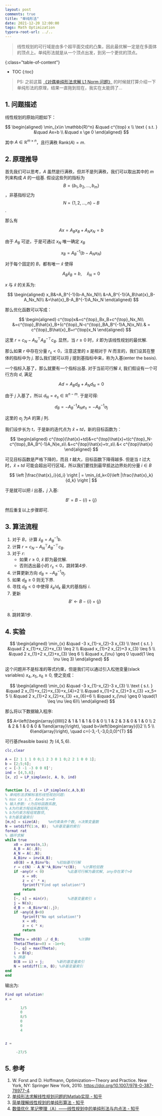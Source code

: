```yaml
---
layout: post
comments: true
title: "单纯形法"
date: 2021-12-20 12:00:00
tags: Math Optimization
typora-root-url: ../..
---
```


> 线性规划的可行域是由多个超平面交成的凸集，因此最优解一定是在多面体的顶点上。单纯形法就是从一个顶点出发，到另一个更优的顶点。

<!--more-->

{:class="table-of-content"}

* TOC
{:toc}

> PS: 之前这篇 [《对偶单纯形法求解 L1 Norm 问题》](https://theigrams.github.io/zjblog/2021/12/01/simplx.html) 的时候就打算介绍一下单纯形法的原理，结果一直拖到现在，我实在太能鸽了...

## 1. 问题描述

线性规划的原始问题如下：

$$
\begin{aligned}
\min_{x\in \mathbb{R}^n} &\quad  c^{\top} x \\
\text { s.t. } &\quad  Ax=b \\
&\quad x \ge 0
\end{aligned}
$$

其中 $A \in \mathbb{R}^{m \times n}$，且行满秩 $\mathrm{Rank}(A)=m$.

## 2. 原理推导

首先我们可以思考，$A$ 虽然是行满秩，但并不是列满秩，我们可以取出其中的 $m$ 列来构成 $A$ 的一组基. 假设这些列的指标为 $$B=\{b_1,b_2,\ldots,b_m\}$$，非基指标记为 $$N=\{1,2,\ldots,n\}-B$$.

那么有

$$
Ax=A_Bx_B+A_Nx_N=b
$$

由于 $A_B$ 可逆，于是可通过 $x_N$ 唯一确定 $x_B$

$$
x_B=A_B^{-1}(b-A_Nx_N)
$$

对于每个固定的 $B$，都有唯一 $\hat{x}$ 使得

$$
A_B\hat{x}_B=b,\quad \hat{x}_N=0
$$

$x$ 与 $\hat{x}$ 的关系为:

$$
\begin{aligned}
    x_B&=A_B^{-1}(b-A_Nx_N)\\
    &=A_B^{-1}(A_B\hat{x}_B-A_Nx_N)\\
    &=\hat{x}_B-A_B^{-1}A_Nx_N
\end{aligned}
$$

那么优化函数可以写成：

$$
\begin{aligned}
    c^{\top}x&=c^{\top}_Bx_B+c^{\top}_Nx_N\\
    &=c^{\top}_B\hat{x}_B+(c^{\top}_N-c^{\top}_BA_B^{-1}A_N)x_N\\
    & = c^{\top}_B\hat{x}_B+r^{\top}x_N
\end{aligned}
$$

这里 $r=c_N-A_N^{\top}A_B^{-\top}c_B$. 显然，当 $r\ge0$ 时，$\hat{x}$ 即为该线性规划的最优解.

那么如果 $r$ 中存在分量 $r_s<0$，注意这里的 $s$ 是相对于 $N$ 而言的，我们设其在整体的指标中为 $j$. 那么我们就可以将 $j$ 提到基指标中来，称为入基(enter the basis).

一个指标入基了，那么就要有一个指标出基. 对于当前可行解 $\hat{x}$, 我们假设有一个可行方向 $d$, 满足

$$
Ad=A_Bd_B+A_Nd_N=0
$$

由于 $j$ 入基了，所以 $d_N=e_s\in \mathbb{R}^{n-m}$. 于是可得:

$$
d_B=-A_B^{-1}A_Ne_s=-A_B^{-1}a_j
$$

这里的 $a_j$ 为$A$ 的第 $j$ 列.

我们设步长为 $t$，于是新的迭代点为 $\hat{x}+td$，新的目标函数为：

$$
\begin{aligned}
    c^{\top}(\hat{x}+td)&=c^{\top}\hat{x}+t(c^{\top}_N-c^{\top}_BA_B^{-1}A_N)e_s\\
    &=c^{\top}\hat{x}+tr_s\\
    &< c^{\top}\hat{x}
\end{aligned}
$$

可见目标函数是严格下降的，而且 $t$ 越大，目标函数下降得越多. 但是当 $t$ 过大时，$\hat{x}+td$ 可能会超出可行区域，所以我们要找到最早抵达边界处的分量 $i\in B$

$$
\left |\frac{\hat{x}_i}{d_i} \right | = \min_{d_k<0}\left |\frac{\hat{x}_k}{d_k} \right |
$$

于是就可以把 $i$ 出基，$j$ 入基:

$$
B'=B-\{i\}+\{j\}
$$

然后重复以上步骤即可.

## 3. 算法流程

1. 对于 $B$，计算 $\hat{x}_B=A_B^{-1}b$.
2. 计算 $r=c_N-A_N^{\top}A_B^{-\top}c_B$.
3. 对于 $r$:
    * 如果 $r\ge 0$, $\hat{x}$ 即为最优解.
    * 否则选出最小的 $r_s<0$，跳转第4步.
4. 计算更新方向 $d_B=-A_B^{-1}a_j$.
5. 如果 $d_B\ge 0$ 则无下界.
6. 寻找 $d_B<0$ 中使得 ${\hat{x}_k}/{d_k}$ 最大的基指标 $i$.
7. 更新 $$B' \leftarrow  B-\{i\}+\{j\}$$.
8. 跳转第1步.

## 4. 实验

$$
\begin{aligned}
\min_{x}
&\quad  -3 x_{1}-x_{2}-3 x_{3} \\
\text { s.t. }
&\quad 2 x_{1}+x_{2}+x_{3} \leq 2 \\
&\quad x_{1}+2 x_{2}+3 x_{3} \leq 5 \\
&\quad 2 x_{1}+2 x_{2}+x_{3} \leq 6 \\
&\quad x_{\nu} \geq 0 \quad(1 \leq \nu \leq 3)  
\end{aligned}
$$

这个问题并不是标准的等式约束，但是我们可以通过引入松弛变量(slack variables) $x_{4}, x_{5}, x_{6} \geq 0$, 使之变成：

$$
\begin{aligned}
\min_{x}
&\quad  -3 x_{1}-x_{2}-3 x_{3} \\
\text { s.t. }
&\quad 2 x_{1}+x_{2}+x_{3}+x_{4}=2 \\
&\quad x_{1}+2 x_{2}+3 x_{3} +x_5= 5 \\
&\quad 2 x_{1}+2 x_{2}+x_{3} +x_{6}=6 \\
&\quad x_{\nu} \geq 0 \quad(1 \leq \nu \leq 6)\\
\end{aligned}
$$

那么将以下数据输入程序:

$$
A=\left(\begin{array}{llllll}2 & 1 & 1 & 1 & 0 & 0 \\ 1 & 2 & 3 & 0 & 1 & 0 \\ 2 & 2 & 1 & 0 & 0 & 1\end{array}\right), \quad b=\left(\begin{array}{l}2 \\ 5 \\ 6\end{array}\right), \quad c=(-3,-1,-3,0,0,0)^{T}
$$

可行基(feasible basis) 为 $(4,5,6)$.

```matlab
clc,clear

A = [2 1 1 1 0 0;1 2 3 0 1 0;2 2 1 0 0 1];
b = [2;5;6];
c = [-3 -1 -3 0 0 0]';
ind = [4,5,6];
[x, z] = LP_simplex(c, A, b, ind)


function [x, z] = LP_simplex(c,A,b,B)
% 单纯形法求解标准形线性规划问题: 
% max cx s.t. Ax=b x>=0
% 输入参数: c为目标函数系数, 
% A为约束方程组系数矩阵, 
% b为约束方程组常数项, 
% B为基变量索引
[m,n] = size(A);    %m约束条件个数, n决策变量数
N = setdiff(1:n, B);  %非基变量的索引
format rat
% 循环求解
while true
    x0 = zeros(n,1);
    A_B = A(:,B);
    A_N = A(:,N);
    A_Binv = inv(A_B);
    x0(B) = A_Binv*b;   %初始基可行解
    r = c(N) - A_N'*A_Binv'*c(B);   %计算检验数
    if ~any(r < 0)           %此基可行解为最优解, any存在某个>0        
        x = x0;
        z = c' * x;
        fprintf("Find opt solution!")
        return
    end
    [~, s] = min(r);         %进基变量索引 s
    j = N(s);
    d_B = -A_Binv*A(:,j);
    if ~any(d_B<0)
        fprintf("No opt solution!")
        x = x0;
        z = c * x;
        return
    end
    Theta = x0(B) ./ d_B;         %计算θ
    Theta(Theta>=0) = -1e+9;
    [~, q] = max(Theta);
    i = B(q);        
    % 换基
    B(B == i) = j;      %新的基变量索引
    N = setdiff(1:n, B); %非基变量索引
end
end
```

输出为:

```matlab
Find opt solution!
x =

       1/5     
       0       
       8/5     
       0       
       0       
       4       


z =

     -27/5     
```

## 5. 参考

1. W. Forst and D. Hoffmann, Optimization—Theory and Practice. New York, NY: Springer New York, 2010. <https://doi.org/10.1007/978-0-387-78977-4>.
2. [单纯形法求解线性规划问题的Matlab实现 - 知乎](https://zhuanlan.zhihu.com/p/61466360)
3. [简单理解线性规划的单纯形算法 - 知乎](https://zhuanlan.zhihu.com/p/31644892)
4. [数值优化 笔记整理（A）——线性规划中的单纯形法与内点法 - 知乎](https://zhuanlan.zhihu.com/p/165930639)

